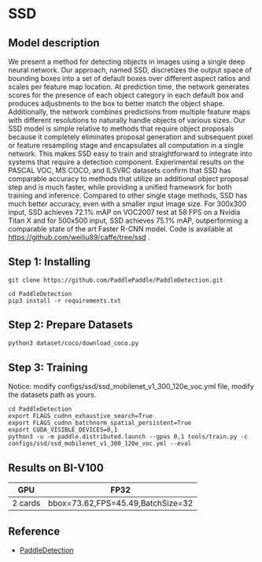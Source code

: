 # SSD
## Model description
We present a method for detecting objects in images using a single deep neural network. Our approach, named SSD, discretizes the output space of bounding boxes into a set of default boxes over different aspect ratios and scales per feature map location. At prediction time, the network generates scores for the presence of each object category in each default box and produces adjustments to the box to better match the object shape. Additionally, the network combines predictions from multiple feature maps with different resolutions to naturally handle objects of various sizes. Our SSD model is simple relative to methods that require object proposals because it completely eliminates proposal generation and subsequent pixel or feature resampling stage and encapsulates all computation in a single network. This makes SSD easy to train and straightforward to integrate into systems that require a detection component. Experimental results on the PASCAL VOC, MS COCO, and ILSVRC datasets confirm that SSD has comparable accuracy to methods that utilize an additional object proposal step and is much faster, while providing a unified framework for both training and inference. Compared to other single stage methods, SSD has much better accuracy, even with a smaller input image size. For 300x300 input, SSD achieves 72.1% mAP on VOC2007 test at 58 FPS on a Nvidia Titan X and for 500x500 input, SSD achieves 75.1% mAP, outperforming a comparable state of the art Faster R-CNN model. Code is available at https://github.com/weiliu89/caffe/tree/ssd .

## Step 1: Installing
```
git clone https://github.com/PaddlePaddle/PaddleDetection.git
```

```
cd PaddleDetection
pip3 install -r requirements.txt
```

## Step 2: Prepare Datasets

```bash
python3 dataset/coco/download_coco.py
```

## Step 3: Training
Notice: modify configs/ssd/ssd_mobilenet_v1_300_120e_voc.yml file, modify the datasets path as yours.
```
cd PaddleDetection
export FLAGS_cudnn_exhaustive_search=True
export FLAGS_cudnn_batchnorm_spatial_persistent=True
export CUDA_VISIBLE_DEVICES=0,1
python3 -u -m paddle.distributed.launch --gpus 0,1 tools/train.py -c configs/ssd/ssd_mobilenet_v1_300_120e_voc.yml --eval
```

## Results on BI-V100

<div align="center">

| GPU         | FP32                                 |
| ----------- | ------------------------------------ |
| 2 cards     | bbox=73.62,FPS=45.49,BatchSize=32    |

</div>

## Reference
- [PaddleDetection](https://github.com/PaddlePaddle/PaddleDetection)
